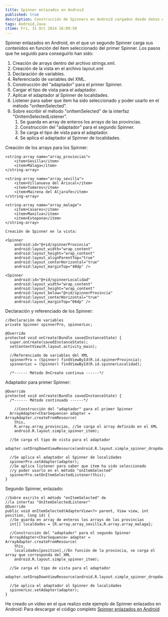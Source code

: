 ```yaml
---
title: Spinner enlazados en Android
published: true
description: Construcción de Spinners en Android cargados desde datos en formato XML y segundo Spinner en función de los seleccionado en el primero
tags: Android,Java
ctime: Fri, 31 Oct 2014 16:09:58
---
```


Spinner enlazados en Android, en el que un segundo Spinner carga sus contenidos en función del ítem seleccionado del primer Spinner. Los pasos que he seguido para conseguirlo han sido:

1.  Creación de arrays dentro del archivo strings.xml.
2.  Creación de la vista en el archivo layout.xml
3.  Declaración de variables.
4.  Referenciado de variables del XML.
5.  Construcción del "adaptador" para el primer Spinner.
6.  Cargar el tipo de vista para el adaptador.
7.  Aplicar el adaptador al Spinner de localidades.
8.  Listener para saber que item ha sido seleccionado y poder usarlo en el método "onItemSelected".
9.  Sobre escribir el método "onItemSelected" de la interfaz "OnItemSelectedListener".
    1.  Se guarda en array de enteros los arrays de las provincias.
    2.  Construcción del "adaptador" para el segundo Spinner.
    3.  Se carga el tipo de vista para el adaptador.
    4.  Se aplica el adaptador al Spinner de localidades.

Creación de los arrays para los Spinner:

```
<string-array name="array_provincias">
    <item>Sevilla</item>
    <item>Málaga</item>
</string-array>

<string-array name="array_sevilla">
    <item>Villanueva del Ariscal</item>
    <item>Tomares</item>
    <item>Mairena del Aljarafe</item>
</string-array>

<string-array name="array_malaga">
    <item>Casares</item>
    <item>Manilva</item>
    <item>Estepona</item>
</string-array>

Creación de Spinner en la vista:

<Spinner
    android:id="@+id/spinnerProvincia"
    android:layout_width="wrap_content"
    android:layout_height="wrap_content"
    android:layout_alignParentTop="true"
    android:layout_centerHorizontal="true"
    android:layout_marginTop="40dp" />

<Spinner
    android:id="@+id/spinnerLocalidad"
    android:layout_width="wrap_content"
    android:layout_height="wrap_content"
    android:layout_below="@+id/spinnerProvincia"
    android:layout_centerHorizontal="true"
    android:layout_marginTop="66dp" />
```

Declaración y referenciado de los Spinner:

```
//Declaración de variables
private Spinner spinnerPro, spinnerLoc;

@Override
protected void onCreate(Bundle savedInstanceState) {
  super.onCreate(savedInstanceState);
  setContentView(R.layout.activity_main);
  
  //Referenciado de variables del XML
  spinnerPro = (Spinner) findViewById(R.id.spinnerProvincia);
  spinnerLoc = (Spinner) findViewById(R.id.spinnerLocalidad);

  /*------ Método OnCreate continua ------*/
```

Adaptador para primer Spinner:

```
@Override
protected void onCreate(Bundle savedInstanceState) {
  /*------ Método continuado ------*/

    //Construcción del "adaptador" para el primer Spinner
  ArrayAdapter<CharSequence> adapter = ArrayAdapter.createFromResource(
    this, 
    R.array.array_provincias, //Se carga el array definido en el XML
    android.R.layout.simple_spinner_item);
  
  //Se carga el tipo de vista para el adaptador
  adapter.setDropDownViewResource(android.R.layout.simple_spinner_dropdown_item);
  
  //Se aplica el adaptador al Spinner de localidades
  spinnerPro.setAdapter(adapter);
  //Se aplica listener para saber que item ha sido seleccionado
  //y poder usarlo en el método "onItemSelected"
  spinnerPro.setOnItemSelectedListener(this);
}
```

Segundo Spinner, enlazado:

```
//Sobre escrito el método "onItemSelected" de
//la interfaz "OnItemSelectedListener"
@Override
public void onItemSelected(AdapterView<?> parent, View view, int position, long id) {
  //Se guarda en array de enteros los arrays de las provincias
  int[] localdades = {R.array.array_sevilla,R.array.array_malaga};
  
  //Construcción del "adaptador" para el segundo Spinner
  ArrayAdapter<CharSequence> adapter = ArrayAdapter.createFromResource(
    this,
    localidades[position],//En función de la provincia, se carga el array que corresponda del XML
    android.R.layout.simple_spinner_item);
  
  //Se carga el tipo de vista para el adaptador
  adapter.setDropDownViewResource(android.R.layout.simple_spinner_dropdown_item);
  
  //Se aplica el adaptador al Spinner de localidades
  spinnerLoc.setAdapter(adapter); 
}
```

He creado un vídeo en el que realizo este ejemplo de Spinner enlazados en Android: Para descargar el código completo [Spinner enlazados en Android](https://drive.google.com/open?id=0BzQS5pOyF_HjSElVSTZuZlEzR00 "Spinner enlazadosen Android")